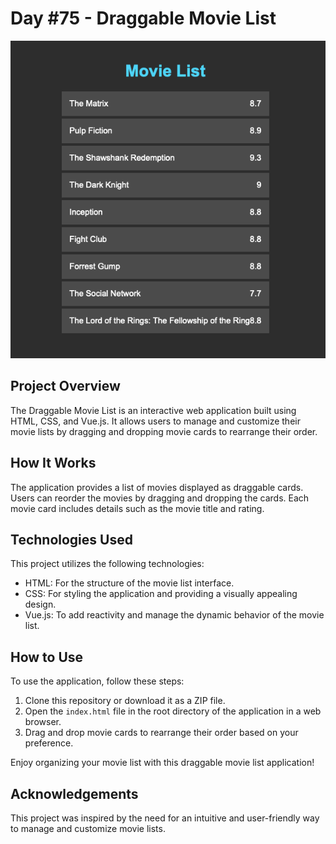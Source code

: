 # Day #75 - Draggable Movie List

![Project Screenshot](screenshot.png)

## Project Overview

The Draggable Movie List is an interactive web application built using HTML, CSS, and Vue.js. It allows users to manage and customize their movie lists by dragging and dropping movie cards to rearrange their order.

## How It Works

The application provides a list of movies displayed as draggable cards. Users can reorder the movies by dragging and dropping the cards. Each movie card includes details such as the movie title and rating.

## Technologies Used

This project utilizes the following technologies:

- HTML: For the structure of the movie list interface.
- CSS: For styling the application and providing a visually appealing design.
- Vue.js: To add reactivity and manage the dynamic behavior of the movie list.

## How to Use

To use the application, follow these steps:

1. Clone this repository or download it as a ZIP file.
2. Open the `index.html` file in the root directory of the application in a web browser.
3. Drag and drop movie cards to rearrange their order based on your preference.

Enjoy organizing your movie list with this draggable movie list application!

## Acknowledgements

This project was inspired by the need for an intuitive and user-friendly way to manage and customize movie lists.